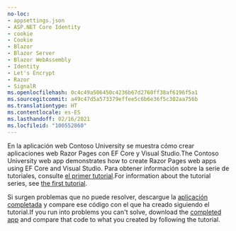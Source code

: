 ```yaml
---
no-loc:
- appsettings.json
- ASP.NET Core Identity
- cookie
- Cookie
- Blazor
- Blazor Server
- Blazor WebAssembly
- Identity
- Let's Encrypt
- Razor
- SignalR
ms.openlocfilehash: 0c4c49a506450c4236b67d2760ff38af6196f5a1
ms.sourcegitcommit: a49c47d5a573379effee5c6b6e36f5c302aa756b
ms.translationtype: HT
ms.contentlocale: es-ES
ms.lasthandoff: 02/16/2021
ms.locfileid: "100552860"
---
```

<span data-ttu-id="1dee2-101">En la aplicación web Contoso University se muestra cómo crear aplicaciones web Razor Pages con EF Core y Visual Studio.</span><span class="sxs-lookup"><span data-stu-id="1dee2-101">The Contoso University web app demonstrates how to create Razor Pages web apps using EF Core and Visual Studio.</span></span> <span data-ttu-id="1dee2-102">Para obtener información sobre la serie de tutoriales, consulte [el primer tutorial](xref:data/ef-rp/intro).</span><span class="sxs-lookup"><span data-stu-id="1dee2-102">For information about the tutorial series, see [the first tutorial](xref:data/ef-rp/intro).</span></span>

<span data-ttu-id="1dee2-103">Si surgen problemas que no puede resolver, descargue la [aplicación completada](https://github.com/dotnet/AspNetCore.Docs/tree/master/aspnetcore/data/ef-rp/intro/samples) y compare ese código con el que ha creado siguiendo el tutorial.</span><span class="sxs-lookup"><span data-stu-id="1dee2-103">If you run into problems you can't solve, download the [completed app](https://github.com/dotnet/AspNetCore.Docs/tree/master/aspnetcore/data/ef-rp/intro/samples) and compare that code to what you created by following the tutorial.</span></span>
